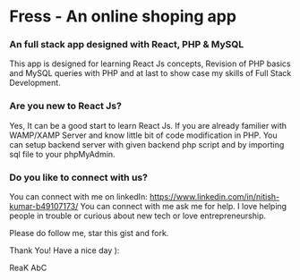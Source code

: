 # Fress - An online shoping app

### An full stack app designed with React, PHP & MySQL

This app is designed for learning React Js concepts, Revision of PHP 
basics and MySQL queries with PHP and at last to show case my skills of 
Full Stack Development.

### Are you new to React Js?
Yes, It can be a good start to learn React Js. If you are already 
familier with WAMP/XAMP Server and know little bit of code modification 
in PHP. You can setup backend server with given backend php script and 
by importing sql file to your phpMyAdmin.

### Do you like to connect with us?
You can connect with me on linkedIn: https://www.linkedin.com/in/nitish-kumar-b49107173/
You can connect with me ask me for help. I love helping people in trouble
or curious about new tech or love entrepreneurship.

Please do follow me, star this gist and fork. 

Thank You! Have a nice day ):

ReaK AbC



